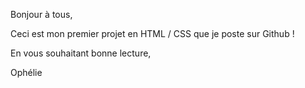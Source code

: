 Bonjour à tous, 

Ceci est mon premier projet en HTML / CSS que je poste sur Github ! 

En vous souhaitant bonne lecture, 

Ophélie 
